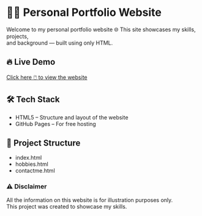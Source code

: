 <h1> 🧑‍💻 Personal Portfolio Website </h1>
<p>
Welcome to my personal portfolio website 🌐
This site showcases my skills, projects, <br> and background — built using only HTML.
</p>

<h2> 🔥 Live Demo </h2>
<a href="https://www.google.com">Click here 🖱️ to view the website </a>

<h2> 🛠️ Tech Stack </h2>
<ul>
  <li> HTML5 – Structure and layout of the website </li>
  <li> GitHub Pages – For free hosting </li>
</ul>

<h2> 📁 Project Structure </h2>
<ul>
  <li> index.html </li>
  <li> hobbies.html </li>
  <li> contactme.html </li>
</ul>

### ⚠️ Disclaimer  
All the information on this website is for illustration purposes only.  
This project was created to showcase my skills.
